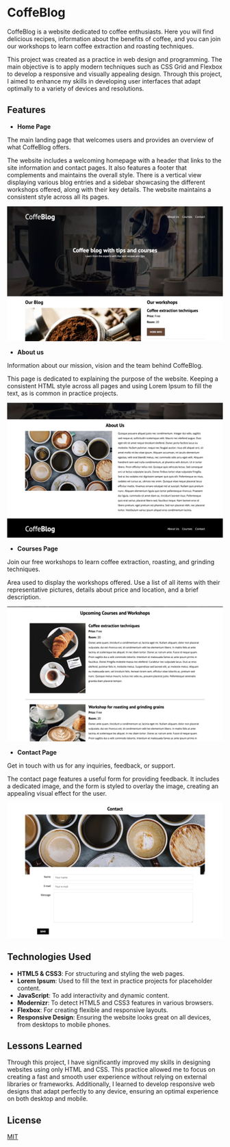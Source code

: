 # CoffeBlog

CoffeBlog is a website dedicated to coffee enthusiasts. Here you will find delicious recipes, information about the benefits of coffee, and you can join our workshops to learn coffee extraction and roasting techniques.

This project was created as a practice in web design and programming. The main objective is to apply modern techniques such as CSS Grid and Flexbox to develop a responsive and visually appealing design. Through this project, I aimed to enhance my skills in developing user interfaces that adapt optimally to a variety of devices and resolutions.

## Features

- **Home Page**

The main landing page that welcomes users and provides an overview of what CoffeBlog offers.

The website includes a welcoming homepage with a header that links to the site information and contact pages. It also features a footer that complements and maintains the overall style. There is a vertical view displaying various blog entries and a sidebar showcasing the different workshops offered, along with their key details. The website maintains a consistent style across all its pages.

<img src="screenshots/home-desk.jpeg" alt="Home Page Desktop" width="600"/>

- **About us**

Information about our mission, vision and the team behind CoffeBlog.

This page is dedicated to explaining the purpose of the website. Keeping a consistent HTML style across all pages and using Lorem Ipsum to fill the text, as is common in practice projects.

<img src="screenshots/about-desk.jpeg" alt="About Page Desktop" width="600"/>

- **Courses Page**

Join our free workshops to learn coffee extraction, roasting, and grinding techniques.

Area used to display the workshops offered. Use a list of all items with their representative pictures, details about price and location, and a brief description.

<img src="screenshots/courses-desk.jpeg" alt="Courses Page Desktop" width="600"/>

- **Contact Page**

Get in touch with us for any inquiries, feedback, or support.

The contact page features a useful form for providing feedback. It includes a dedicated image, and the form is styled to overlay the image, creating an appealing visual effect for the user.

<img src="screenshots/contact-desk.jpeg" alt="Contact Page Desktop" width="600"/>

## Technologies Used

- **HTML5 & CSS3**: For structuring and styling the web pages.
- **Lorem Ipsum**: Used to fill the text in practice projects for placeholder content.
- **JavaScript**: To add interactivity and dynamic content.
- **Modernizr**: To detect HTML5 and CSS3 features in various browsers.
- **Flexbox**: For creating flexible and responsive layouts.
- **Responsive Design**: Ensuring the website looks great on all devices, from desktops to mobile phones.

## Lessons Learned

Through this project, I have significantly improved my skills in designing websites using only HTML and CSS. This practice allowed me to focus on creating a fast and smooth user experience without relying on external libraries or frameworks. Additionally, I learned to develop responsive web designs that adapt perfectly to any device, ensuring an optimal experience on both desktop and mobile.

## License

[MIT](https://choosealicense.com/licenses/mit/)
